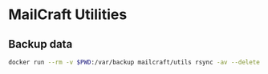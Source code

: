 # MailCraft Utilities

## Backup data

```bash
docker run --rm -v $PWD:/var/backup mailcraft/utils rsync -av --delete /var/backup login@example.com:backup/
```